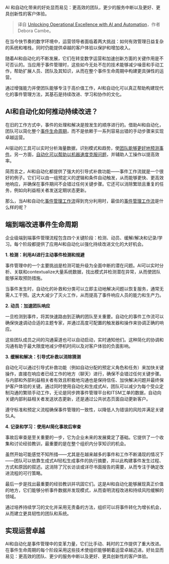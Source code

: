 
<!--
title: AI与自动化赋能运营卓越
cover: https://cdn.thenewstack.io/media/2024/11/360931c5-incident.jpg
-->

AI 和自动化带来的好处显而易见：更高效的团队，更少的服务中断以及更好、更具创新性的客户体验。

> 译自 [Unlocking Operational Excellence with AI and Automation](https://thenewstack.io/unlocking-operational-excellence-with-ai-and-automation/)，作者 Debora Cambe。

在当今快节奏的数字环境中，运营领导者面临着两大挑战：如何有效管理日益复杂的系统和堆栈，同时仍能提供卓越的客户体验以保护和增加收入。

随着AI和自动化的不断发展，它们在转变数字运营和加速创新方面的关键作用是不可否认的。当应用于事件管理时，这些如今无处不在的技术能够减少噪音和手动工作，帮助扩展人员、团队及其知识，从而在整个事件生命周期中构建更具弹性的运营。

通过增强能力并使团队能够专注于高价值工作，AI和自动化可以真正帮助构建现代化的事件管理方法，其基石是持续改进、学习和协作的文化。

## AI和自动化如何推动持续改进？

在旧的工作方式中，事件的处理和解决是按发生的顺序进行的。借助AI和自动化，团队可以简化整个[事件生命周期](https://thenewstack.io/best-practices-for-mastering-the-incident-life-cycle/)，而不是依赖于一系列容易出错的手动步骤来实现卓越运营。

AI驱动的工具可以实时分析海量数据，识别模式和趋势，使[团队能够更好地预测事件](https://thenewstack.io/what-can-incident-teams-learn-from-crisis-management/)。另一方面，[自动化可以帮助以机器速度克服问题](https://thenewstack.io/from-ticket-speed-to-machine-speed-why-automation-is-key/)，并辅助人工操作以提高效率。

简而言之，AI和自动化都提供了强大的引导式补救功能——事件工作流就是一个很好的例子。它们可以由一组预定义的逻辑和条件自动触发，从而能够更快、更高效地响应，并确保在事件期间不会错过任何关键步骤。它还可以消除繁琐且重复的任务，例如向利益相关者发送定期状态更新。

那么，当AI和自动化[事件管理工作流](https://thenewstack.io/chaos-to-control-3-steps-for-automating-incident-management/)得到充分利用时，最佳的[事件管理工作流](https://thenewstack.io/chaos-to-control-3-steps-for-automating-incident-management/)是什么样的呢？

## 端到端改进事件生命周期

企业级端到端事件管理流程包含四个关键阶段：检测、动员、缓解/解决和记录/学习。每个阶段都提供了应用AI和自动化以强化持续改进文化的大好机会。

**1. 检测：利用AI进行主动事件检测和规避**

事件管理中的一个主要挑战是检测可能升级为全面中断的潜在问题。AI可以实时分析、关联和contextualize大量系统数据，找出模式并检测潜在异常，从而使团队能够采取预防措施。

当事件发生时，自动化的补救和分类可以立即主动地解决问题以恢复服务，通常无需人工干预。这大大减少了灭火工作，从而提高了事件响应人员的能力和生产力。

**2. 动员：加速团队响应**

一旦检测到事件，将其快速路由到正确的团队至关重要。自动化的事件工作流可以确保快速调动合适的主题专家，并通过高度可配置的触发器和操作来协调正确的响应。

这些团队成员之间的沟通渠道也可以自动启动，实时通知他们。这种简化的协调和沟通有助于最大限度地减少停机时间以及对客户体验的负面影响。

**3. 缓解和解决：引导式补救以消除猜测**

自动化可以通过引导式补救功能（例如自动分配的预定义角色和任务）来加快关键操作，直接在响应者已经工作的地方（聊天）进行，确保不会错过任何关键步骤。
与内部和外部利益相关者有效且积极地沟通也是保持信任、加快解决问题并最终保护客户体验的关键。通过同时使用自动化和生成式AI，团队可以减少为每个受众定制沟通的繁琐手动工作，无论是同步跨事件管理平台和ITSM工单的数据，自动向关键内部利益相关者发送状态更新，还是通过公共状态页面自动更新客户。

遵守标准和预定义流程确保事件管理的一致性，以降低人为错误的风险并满足关键SLA。

**4. 记录和学习：使用AI简化事故后审查**

事故后审查是至关重要的一步，它为企业未来的发展奠定了基础。它提供了一个收集和讨论经验教训，最重要的是在整个组织内分享知识的机会。

虽然开始可能感觉不知所措——尤其是在越来越多的事件和工作不断涌现的情况下——团队可以依靠生成式AI轻松生成事件的执行摘要，并以此构建事件发生过程、方式和原因的叙述。这消除了冗长访谈或详尽书面报告的需要，从而专注于确定改进流程的可行策略。

最后一步是找出最重要的经验教训并巩固它们。这是AI和自动化能够展现真正价值的地方，它们能够分析事件数据并发现模式，从而查明流程改进和持续风险缓解的领域。

通过培养持续学习的文化并采用无责备的方法，组织可以将事件转化为增长机会，从而建立更具韧性的团队和系统。

## 实现运营卓越

AI和自动化是事件管理中的变革力量，它们比手动、耗时的工作提供了重大改进。在事件生命周期的每个阶段采用这些技术使组织能够朝着运营卓越迈进。好处显而易见：更高效的团队、更少的服务中断以及更好、更具创新性的客户体验。
